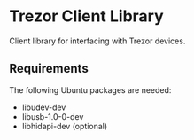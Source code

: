 # Trezor Client Library

Client library for interfacing with Trezor devices.

## Requirements

The following Ubuntu packages are needed:
* libudev-dev
* libusb-1.0-0-dev
* libhidapi-dev (optional)

